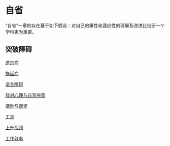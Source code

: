 自省
=====

“自省”一章的存在基于如下假设：对自己的秉性和适应性的理解及改进比钻研一个学科更为重要。

## 突破障碍

[遗忘症](遗忘症.md)

[拖延症](拖延症.md)

[语言障碍](语言障碍.md)

[敌对心理与自我完善](敌对心理与自我完善.md)

[谦逊与谦卑](谦逊与谦卑.md)

[工具](工具.md)

[上升瓶颈](上升瓶颈.md)

[工作效率](工作效率.md)
